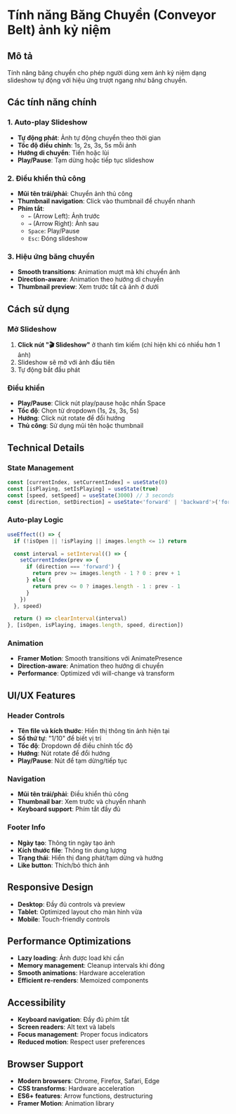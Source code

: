 # Tính năng Băng Chuyền (Conveyor Belt) ảnh kỷ niệm

## Mô tả
Tính năng băng chuyền cho phép người dùng xem ảnh kỷ niệm dạng slideshow tự động với hiệu ứng trượt ngang như băng chuyền.

## Các tính năng chính

### 1. Auto-play Slideshow
- **Tự động phát**: Ảnh tự động chuyển theo thời gian
- **Tốc độ điều chỉnh**: 1s, 2s, 3s, 5s mỗi ảnh
- **Hướng di chuyển**: Tiến hoặc lùi
- **Play/Pause**: Tạm dừng hoặc tiếp tục slideshow

### 2. Điều khiển thủ công
- **Mũi tên trái/phải**: Chuyển ảnh thủ công
- **Thumbnail navigation**: Click vào thumbnail để chuyển nhanh
- **Phím tắt**: 
  - `←` (Arrow Left): Ảnh trước
  - `→` (Arrow Right): Ảnh sau
  - `Space`: Play/Pause
  - `Esc`: Đóng slideshow

### 3. Hiệu ứng băng chuyền
- **Smooth transitions**: Animation mượt mà khi chuyển ảnh
- **Direction-aware**: Animation theo hướng di chuyển
- **Thumbnail preview**: Xem trước tất cả ảnh ở dưới

## Cách sử dụng

### Mở Slideshow
1. **Click nút "🎬 Slideshow"** ở thanh tìm kiếm (chỉ hiện khi có nhiều hơn 1 ảnh)
2. Slideshow sẽ mở với ảnh đầu tiên
3. Tự động bắt đầu phát

### Điều khiển
- **Play/Pause**: Click nút play/pause hoặc nhấn Space
- **Tốc độ**: Chọn từ dropdown (1s, 2s, 3s, 5s)
- **Hướng**: Click nút rotate để đổi hướng
- **Thủ công**: Sử dụng mũi tên hoặc thumbnail

## Technical Details

### State Management
```typescript
const [currentIndex, setCurrentIndex] = useState(0)
const [isPlaying, setIsPlaying] = useState(true)
const [speed, setSpeed] = useState(3000) // 3 seconds
const [direction, setDirection] = useState<'forward' | 'backward'>('forward')
```

### Auto-play Logic
```typescript
useEffect(() => {
  if (!isOpen || !isPlaying || images.length <= 1) return

  const interval = setInterval(() => {
    setCurrentIndex(prev => {
      if (direction === 'forward') {
        return prev >= images.length - 1 ? 0 : prev + 1
      } else {
        return prev <= 0 ? images.length - 1 : prev - 1
      }
    })
  }, speed)

  return () => clearInterval(interval)
}, [isOpen, isPlaying, images.length, speed, direction])
```

### Animation
- **Framer Motion**: Smooth transitions với AnimatePresence
- **Direction-aware**: Animation theo hướng di chuyển
- **Performance**: Optimized với will-change và transform

## UI/UX Features

### Header Controls
- **Tên file và kích thước**: Hiển thị thông tin ảnh hiện tại
- **Số thứ tự**: "1/10" để biết vị trí
- **Tốc độ**: Dropdown để điều chỉnh tốc độ
- **Hướng**: Nút rotate để đổi hướng
- **Play/Pause**: Nút để tạm dừng/tiếp tục

### Navigation
- **Mũi tên trái/phải**: Điều khiển thủ công
- **Thumbnail bar**: Xem trước và chuyển nhanh
- **Keyboard support**: Phím tắt đầy đủ

### Footer Info
- **Ngày tạo**: Thông tin ngày tạo ảnh
- **Kích thước file**: Thông tin dung lượng
- **Trạng thái**: Hiển thị đang phát/tạm dừng và hướng
- **Like button**: Thích/bỏ thích ảnh

## Responsive Design

- **Desktop**: Đầy đủ controls và preview
- **Tablet**: Optimized layout cho màn hình vừa
- **Mobile**: Touch-friendly controls

## Performance Optimizations

- **Lazy loading**: Ảnh được load khi cần
- **Memory management**: Cleanup intervals khi đóng
- **Smooth animations**: Hardware acceleration
- **Efficient re-renders**: Memoized components

## Accessibility

- **Keyboard navigation**: Đầy đủ phím tắt
- **Screen readers**: Alt text và labels
- **Focus management**: Proper focus indicators
- **Reduced motion**: Respect user preferences

## Browser Support

- **Modern browsers**: Chrome, Firefox, Safari, Edge
- **CSS transforms**: Hardware acceleration
- **ES6+ features**: Arrow functions, destructuring
- **Framer Motion**: Animation library 